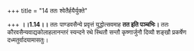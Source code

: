 +++
title = "14 ततः श्वेतैर्हयैर्युक्ते"

+++
**।।1.14।।** ततः पाण्डवसैन्ये प्रवृत्तं युद्धोत्सवमाह **तत इति
पञ्चभिः।** ततः कौरवसैन्यवाद्यकोलाहलानन्तरं स्यन्दने रथे स्थितौ सन्तौ
कृष्णार्जुनौ दिव्यौ शङ्खौ प्रकर्षेण दध्मतुर्वादयामासतुः।  
  
